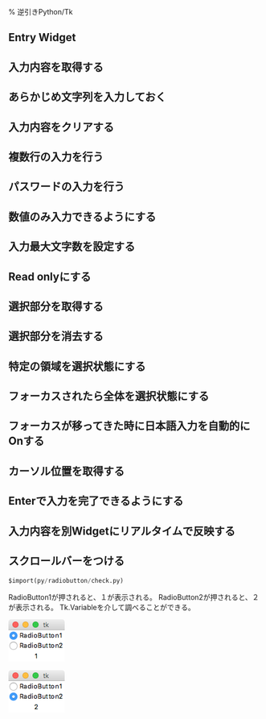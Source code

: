% 逆引きPython/Tk
<!-- -*- coding:utf-8 -*- -->

Entry Widget
--------------

## 入力内容を取得する

## あらかじめ文字列を入力しておく

## 入力内容をクリアする

## 複数行の入力を行う

## パスワードの入力を行う

## 数値のみ入力できるようにする

## 入力最大文字数を設定する

## Read onlyにする

## 選択部分を取得する

## 選択部分を消去する

## 特定の領域を選択状態にする

## フォーカスされたら全体を選択状態にする

## フォーカスが移ってきた時に日本語入力を自動的にOnする

## カーソル位置を取得する

## Enterで入力を完了できるようにする

## 入力内容を別Widgetにリアルタイムで反映する

## スクロールバーをつける

```python
$import(py/radiobutton/check.py)
```

RadioButton1が押されると、１が表示される。
RadioButton2が押されると、２が表示される。
Tk.Variableを介して調べることができる。

![](py/radiobutton/check1.png)

![](py/radiobutton/check2.png)


